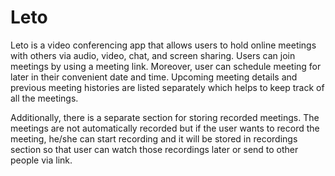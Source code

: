 # Leto

Leto is a video conferencing app that allows users to hold online meetings with others via audio, video, chat, and screen sharing. 
Users can join meetings by using a meeting link. Moreover, user can schedule meeting for later in their convenient date and time. 
Upcoming meeting details and previous meeting histories are listed separately which helps to keep track of all the meetings. 

Additionally, there is a separate section for storing recorded meetings. The meetings are not automatically recorded but if the user wants to record the meeting, 
he/she can start recording and it will be stored in recordings section so that user can watch those recordings later or send to other people via link. 
